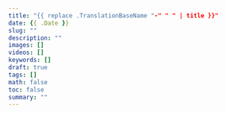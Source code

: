 ```yaml
---
title: "{{ replace .TranslationBaseName "-" " " | title }}"
date: {{ .Date }}
slug: ""
description: ""
images: []
videos: []
keywords: []
draft: true
tags: []
math: false
toc: false
summary: ""
---
```

